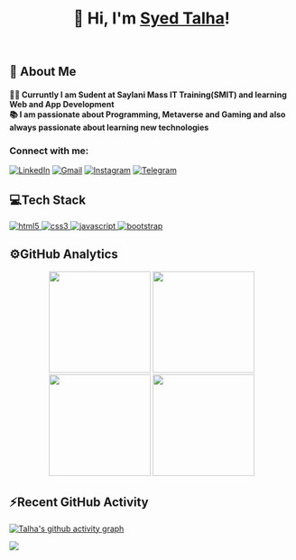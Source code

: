 <h1 align="center">👋 Hi, I'm <a href="https://www.linkedin.com/in/talhashah-dev/">Syed Talha</a>!</h1>



<br />

## 🚀 About Me
 <h4>👨‍💻 Curruntly I am Sudent at Saylani Mass IT Training(SMIT) and learning Web and App Development</br>
📚  I am passionate about Programming, Metaverse and Gaming and also always passionate about learning new technologies</h4>

<h3 align="left">Connect with me:</h3>
<div align="left">
  <a href="https://www.linkedin.com/in/talhashah-dev/"><img alt="LinkedIn" src="https://img.shields.io/badge/linkedin-%230077B5.svg?style=for-the-badge&logo=linkedin&logoColor=white"/></a>
  <a href="mailto:syedt.in00@gmail.com"><img alt="Gmail" src="https://img.shields.io/badge/Gmail-D14836?style=for-the-badge&logo=gmail&logoColor=white"/></a>
   <a href="https://www.instagram.com/talhashah_dev/"><img alt="Instagram" src="https://img.shields.io/badge/Instagram-E4405F?style=for-the-badge&logo=instagram&logoColor=white"/></a>
  <a href="https://t.me/virtual408"><img alt="Telegram" src="https://img.shields.io/badge/Telegram-2CA5E0?style=for-the-badge&logo=telegram&logoColor=white" /></a>
</div>

## 💻Tech Stack

<p align="left">
<a href="https://www.w3.org/html/" > <img src="https://img.shields.io/badge/HTML5-E34F26?style=for-the-badge&logo=html5&logoColor=white" alt="html5" /> </a>
<a href="https://www.w3schools.com/css/"> <img src="https://img.shields.io/badge/CSS3-1572B6?style=for-the-badge&logo=css3&logoColor=white" alt="css3" /> </a>
<a href="https://developer.mozilla.org/en-US/docs/Web/JavaScript" ><img src="https://img.shields.io/badge/JavaScript-F7DF1E?style=for-the-badge&logo=javascript&logoColor=black" alt="javascript"/> </a>
<a href="https://getbootstrap.com/"> <img src="https://img.shields.io/badge/-Bootstrap-7a52b3?logo=bootstrap&logoColor=white&style=for-the-badge" alt="bootstrap" /> </a>
</p>


## ⚙️GitHub Analytics

<p align="center">
  <img height="180em" src="https://github-readme-stats-eight-theta.vercel.app/api?username=talhashah-dev&show_icons=true&theme=algolia&include_all_commits=true&count_private=true"/>
  <img height="180em" src="https://github-readme-stats-eight-theta.vercel.app/api/top-langs/?username=talhashah-dev&layout=compact&langs_count=8&theme=algolia"/>
  <img height="180em" src="https://github-readme-streak-stats.herokuapp.com/?user=talhashah-dev&theme=algolia&hide_border=false"/>
  <img height="180em" src="https://github-profile-trophy.vercel.app/?username=talhashah-dev&theme=dracula&no-frame=false&no-bg=false&margin-w=4"/>
</p>


## ⚡Recent GitHub Activity
 
[![Talha's github activity graph](https://github-readme-activity-graph.vercel.app/graph?username=talhashah-dev&bg_color=18122B&color=6096B4&line=3A98B9&point=FCFFE7&area=true&hide_border=false)](https://github.com/ashutosh00710/github-readme-activity-graph)


 <img src="https://user-images.githubusercontent.com/73097560/115834477-dbab4500-a447-11eb-908a-139a6edaec5c.gif"></a>


